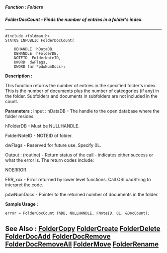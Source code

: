 ##### Function : Folders
##### FolderDocCount - Finds the number of entries in a folder's index.
---
```
#include <foldman.h>
STATUS LNPUBLIC FolderDocCount(

	DBHANDLE  hDataDB,
	DBHANDLE  hFolderDB,
	NOTEID  FolderNoteID,
	DWORD  dwFlags,
	DWORD far *pdwNumDocs);
```
**Description :**

This function returns the number of entries in the specified folder's index.  
This is the number of documents plus the number of cateogories (if any) in the 
folder.  Subfolders and documents in subfolders are not included in the count.

**Parameters :**
Input :
hDataDB  -  The handle to the open database where the folder resides.

hFolderDB  -  Must be NULLHANDLE.

FolderNoteID  -  NOTEID of folder.

dwFlags  -  Reserved for future use.  Specify  0L.

Output :
(routine)  -  Return status of the call - indicates either success or what the error is. The return codes include:

NOERROR

ERR_xxx - Error returned by lower level functions. Call OSLoadString to interpret the code.


pdwNumDocs  -  Pointer to the returned number of documents in the folder.


**Sample Usage :**
```
error = FolderDocCount (hDB, NULLHANDLE, FNoteID, 0L, &DocCount);
```
**See Also :**
[FolderCopy](/domino-c-api-docs/reference/Func/FolderCopy)
[FolderCreate](/domino-c-api-docs/reference/Func/FolderCreate)
[FolderDelete](/domino-c-api-docs/reference/Func/FolderDelete)
[FolderDocAdd](/domino-c-api-docs/reference/Func/FolderDocAdd)
[FolderDocRemove](/domino-c-api-docs/reference/Func/FolderDocRemove)
[FolderDocRemoveAll](/domino-c-api-docs/reference/Func/FolderDocRemoveAll)
[FolderMove](/domino-c-api-docs/reference/Func/FolderMove)
[FolderRename](/domino-c-api-docs/reference/Func/FolderRename)
---
